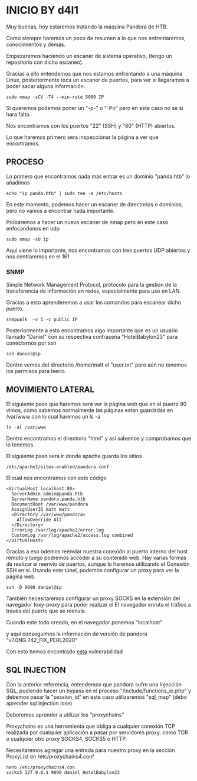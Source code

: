 # INICIO BY d4l1

Muy buenas, hoy estaremos tratando la máquina Pandora de HTB.

Como siempre haremos un poco de resumen a lo que nos enfrentaremos, conocimientos y demás.

Empezaremos haciendo un escaner de sistema operativo, (tengo un repositorio con dicho escaneo).

Gracias a ello entendemos que nos estamos enfrentando a una máquina Linux, posteriormente toca un escaner de puertos, para ver si llegaramos a poder sacar alguna información.

```
sudo nmap -sCV -T4 --min-rate 5000 IP
```
Si queremos podemos poner un "-p-" o "-Pn" pero en este caso no se si hara falta.

Nos encontramos con los puertos "22" (SSH) y "80" (HTTP) abiertos.

Lo que haremos primero sera inspeccionar la página a ver que encontramos.

## PROCESO

Lo primero que encontramos nada más entrar es un dominio "panda.htb" lo añadimos
```
echo "ip panda.htb" | sudo tee -a /etc/hosts
```
En este momento, podemos hacer un escaner de directorios o dominios, pero no vamos a encontrar nada importante.

Probaremos a hacer un nuevo escaner de nmap pero en este caso enfocandonos en udp
```
sudo nmap -sU ip
```
Aquí viene lo importante, nos encontramos con tres puertos UDP abiertos y nos centraremos en el 161

### SNMP
Simple Network Management Protocol, protocolo para la gestión de la transferencia de información en redes, especialmente para uso en LAN.

Gracias a esto aprenderemos a usar los comandos para escanear dicho puerto. 

```
snmpwalk  -v 1 -c public IP
```
Posteriormente a esto encontramos algo importante que es un usuario llamado "Daniel" con su respectiva contraseña "HotelBabylon23" para conectarnos por ssh
```
ssh daniel@ip
```
Dentro vemos del directorio /home/matt el "user.txt" pero aún no tenemos los permisos para leerlo.

## MOVIMIENTO LATERAL

El siguiente paso que haremos será ver la página web que en el puerto 80 vimos, como sabemos normalmente las páginas estan guardadas en /var/www con lo cual haremos un ls -a
```
ls -al /var/www
```
Dentro encontramos el directorio "html" y así sabemos y comprobamos que lo tenemos.

El siguiente paso sera ir donde apache guarda los sitios 
```
/etc/apache2/sites-enabled/pandora.conf
```
El cual nos encontramos con este código 
```
<VirtualHost localhost:80>
  ServerAdmin admin@panda.htb
  ServerName pandora.panda.htb
  DocumentRoot /var/www/pandora
  AssignUserID matt matt
  <Directory /var/www/pandora>
    AllowOverride All
  </Directory>
  ErrorLog /var/log/apache2/error.log
  CustomLog /var/log/apache2/access.log combined
</VirtualHost>
```
Gracias a eso odemos reenviar nuestra conexión al puerto interno del host remoto y luego podremos acceder a su
contenido web. Hay varias formas de realizar el reenvío de puertos, aunque lo haremos utilizando el
Conexión SSH en sí. Usando este túnel, podemos configurar un proxy para ver la página web.
```
ssh -D 9090 daniel@ip
```
También necesitaremos configurar un proxy SOCKS en la extensión del navegador foxy-proxy para poder realizar el
El navegador enruta el tráfico a través del puerto que se reenvía.

Cuando este todo creado, en el navegador ponemos "localhost"

y aquí conseguimos la información de versión de pandora "v7.0NG.742_FIX_PERL2020"

Con esto hemos encontrado [esta](https://www.sonarsource.com/blog/pandora-fms-742-critical-code-vulnerabilities-explained/) vulnerabilidad

## SQL INJECTION

Con la anterior referencia, entendemos que pandora sufre una Injección SQL, pudiendo hacer un bypass en el proceso "/include/functions_io.php" y debemos pasar la "session_id" en este caso utilizaremos "sql_map" (debo aprender sql injection lose)

Deberemos aprender a utilizar los "proxychains" 

Proxychains es una herramienta que obliga a cualquier conexión TCP realizada por cualquier aplicación a pasar por servidores proxy.
como TOR o cualquier otro proxy SOCKS4, SOCKS5 o HTTP.

Necesitaremos agregar una entrada para nuestro proxy en la sección ProxyList en /etc/proxychains4.conf

```
nano /etc/proxychains4.con
socks5 127.0.0.1 9090 daniel HotelBabylon23
```




